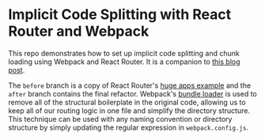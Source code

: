 # Implicit Code Splitting with React Router and Webpack

This repo demonstrates how to set up implicit code splitting and chunk loading using Webpack and React Router. It is a companion to [this blog post](http://henleyedition.com/implicit-code-splitting-with-react-router-and-webpack/).

The `before` branch is a copy of React Router's [huge apps example](https://github.com/reactjs/react-router/tree/master/examples/huge-apps) and the `after` branch contains the final refactor. Webpack's [bundle loader](https://github.com/webpack/bundle-loader) is used to remove all of the structural boilerplate in the original code, allowing us to keep all of our routing logic in one file and simplify the directory structure. This technique can be used with any naming convention or directory structure by simply updating the regular expression in `webpack.config.js`.
